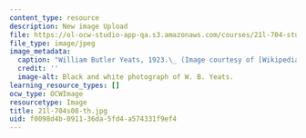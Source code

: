 ```yaml
---
content_type: resource
description: New image Upload
file: https://ol-ocw-studio-app-qa.s3.amazonaws.com/courses/21l-704-studies-in-poetry-20th-century-irish-poetry-the-shadow-of-w-b-yeats-spring-2008/f0098d4b091136da5fd4a574331f9ef4_21l-704s08-th.jpg
file_type: image/jpeg
image_metadata:
  caption: "William Butler Yeats, 1923.\_ (Image courtesy of [Wikipedia](http://www.wikipedia.org/).)"
  credit: ''
  image-alt: Black and white photograph of W. B. Yeats.
learning_resource_types: []
ocw_type: OCWImage
resourcetype: Image
title: 21l-704s08-th.jpg
uid: f0098d4b-0911-36da-5fd4-a574331f9ef4
---
```

